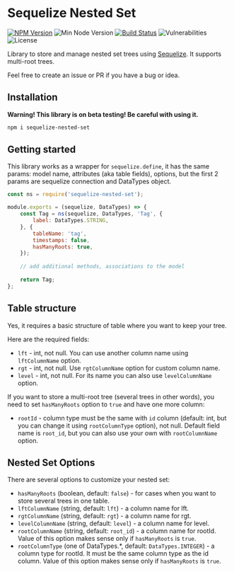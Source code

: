 # Sequelize Nested Set

[![NPM Version](https://img.shields.io/npm/v/sequelize-nested-set.svg?style=flat)](https://www.npmjs.com/package/sequelize-nested-set)
![Min Node Version](https://img.shields.io/node/v/sequelize-nested-set.svg?style=flat)
[![Build Status](https://travis-ci.com/fremail/sequelize-nested-set.svg?branch=master)](https://travis-ci.com/fremail/sequelize-nested-set)
![Vulnerabilities](https://img.shields.io/snyk/vulnerabilities/github/fremail/sequelize-nested-set/package.json.svg?style=flat)
![License](https://img.shields.io/github/license/fremail/sequelize-nested-set.svg)

Library to store and manage nested set trees using [Sequelize](https://github.com/sequelize/sequelize). It supports multi-root trees.

Feel free to create an issue or PR if you have a bug or idea.

## Installation

**Warning! This library is on beta testing! Be careful with using it.** 

```bash
npm i sequelize-nested-set
```

## Getting started

This library works as a wrapper for `sequelize.define`, it has the same params: model name, attributes (aka table fields), options, but the first 2 params are sequelize connection and DataTypes object.

```javascript
const ns = require('sequelize-nested-set');

module.exports = (sequelize, DataTypes) => {
    const Tag = ns(sequelize, DataTypes, 'Tag', {
        label: DataTypes.STRING,
    }, {
        tableName: 'tag',
        timestamps: false,
        hasManyRoots: true,
    });
    
    // add additional methods, associations to the model
    
    return Tag;
};
```

## Table structure

Yes, it requires a basic structure of table where you want to keep your tree.

Here are the required fields:
* `lft` - int, not null. You can use another column name using `lftColumnName` option.
* `rgt` - int, not null. Use `rgtColumnName` option for custom column name.
* `level` - int, not null. For its name you can also use `levelColumnName` option.

If you want to store a multi-root tree (several trees in other words), you need to set `hasManyRoots` option to `true` and have one more column:
* `rootId` - column type must be the same with `id` column (default: int, but you can change it using `rootColumnType` option), not null. Default field name is `root_id`, but you can also use your own with `rootColumnName` option.

## Nested Set Options

There are several options to customize your nested set:
* `hasManyRoots` (boolean, default: `false`) - for cases when you want to store several trees in one table.
* `lftColumnName` (string, default: `lft`) - a column name for lft.
* `rgtColumnName` (string, default: `rgt`) - a column name for rgt.
* `levelColumnName` (string, default: `level`) - a column name for level.
* `rootColumnName` (string, default: `root_id`) - a column name for rootId. Value of this option makes sense only if `hasManyRoots` is `true`.
* `rootColumnType` (one of DataTypes.*, default: `DataTypes.INTEGER`) - a column type for rootId. It must be the same column type as the id column. Value of this option makes sense only if `hasManyRoots` is `true`.

